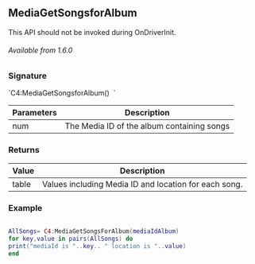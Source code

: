 ## MediaGetSongsforAlbum

This API should not be invoked during OnDriverInit.

###### Available from 1.6.0


### Signature

\`C4:MediaGetSongsforAlbum() 
\`

| Parameters | Description |
| --- | --- |
| num | The Media ID of the album containing songs |


### Returns

| Value | Description |
| --- | --- |
| table | Values including Media ID and location for each song. |


### Example

```lua

AllSongs= C4:MediaGetSongsForAlbum(mediaIdAlbum)
for key,value in pairs(AllSongs) do
print("mediaId is "..key.. " location is "..value)
end
```
